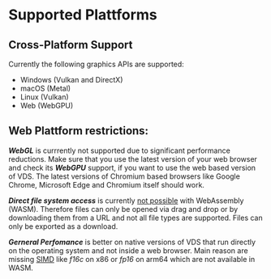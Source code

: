 # Supported Plattforms

## Cross-Platform Support

Currently the following graphics APIs are supported:

- Windows (Vulkan and DirectX)
- macOS (Metal)
- Linux (Vulkan)
- Web (WebGPU)

## Web Plattform restrictions:

**_WebGL_** is currrently not supported due to significant performance reductions. Make sure that you use the latest version of your web browser and check its **_WebGPU_** support, if you want to use the web based version of VDS. The latest versions of Chromium based browsers like Google Chrome, Microsoft Edge and Chromium itself should work.

**_Direct file system access_** is currently [not possible](https://stackoverflow.com/questions/71017592/can-i-read-files-from-the-disk-by-using-webassembly-re-evaluated) with WebAssembly (WASM). Therefore files can only be opened via drag and drop or by downloading them from a URL and not all file types are supported. Files can only be exported as a download.

**_Gerneral Perfomance_** is better on native versions of VDS that run directly on the operating system and not inside a web browser. Main reason are missing [SIMD](https://en.wikipedia.org/wiki/Single_instruction,_multiple_data) like _f16c_ on x86 or _fp16_ on arm64 which are not available in WASM.
